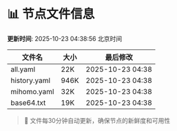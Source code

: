 # 📊 节点文件信息

**更新时间**: 2025-10-23 04:38:56 北京时间

| 文件名 | 大小 | 最后修改 |
|--------|------|----------|
| all.yaml | 22K | 2025-10-23 04:38 |
| history.yaml | 946K | 2025-10-23 04:38 |
| mihomo.yaml | 32K | 2025-10-23 04:38 |
| base64.txt | 19K | 2025-10-23 04:38 |

> 🔄 文件每30分钟自动更新，确保节点的新鲜度和可用性

